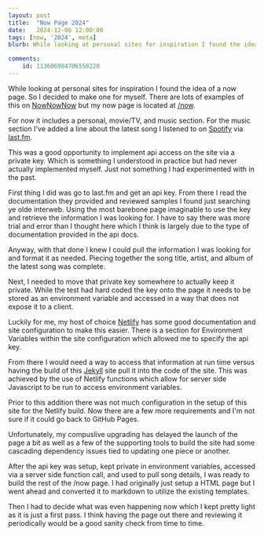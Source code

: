 ```yaml
---
layout: post
title:  "Now Page 2024"
date:   2024-12-06 12:00:00
tags: [now, '2024', meta]
blurb: While looking at personal sites for inspiration I found the idea of a now page. So I decided to make one for myself.

comments:
    id: 113606984706558220
---
```


<!--more-->

While looking at personal sites for inspiration I found the idea of a now page. So I decided to make one for myself. There are lots of examples of this on [NowNowNow] but my now page is located at [/now].

For now it includes a personal, movie/TV, and music section. For the music section I've added a line about the latest song I listened to on [Spotify] via [last.fm].

This was a good opportunity to implement api access on the site via a private key. Which is something I understood in practice but had never actually implemented myself. Just not something I had experimented with in the past.

First thing I did was go to last.fm and get an api key. From there I read the documentation they provided and reviewed samples I found just searching ye olde interweb. Using the most barebone page imaginable to use the key and retrieve the information I was looking for. I have to say there was more trial and error than I thought here which I think is largely due to the type of documentation provided in the api docs. 

Anyway, with that done I knew I could pull the information I was looking for and format it as needed. Piecing together the song title, artist, and album of the latest song was complete.

Next, I needed to move that private key somewhere to actually keep it private. While the test had hard coded the key onto the page it needs to be stored as an environment variable and accessed in a way that does not expose it to a client.

Luckily for me, my host of choice [Netlify] has some good documentation and site configuration to make this easier. There is a section for Environment Variables within the site configuration which allowed me to specify the api key. 

From there I would need a way to access that information at run time versus having the build of this [Jekyll] site pull it into the code of the site. This was achieved by the use of Netlify functions which allow for server side Javascript to be run to access environment variables. 

Prior to this addition there was not much configuration in the setup of this site for the Netlify build. Now there are a few more requirements and I'm not sure if it could go back to GitHub Pages.

Unfortunately, my compuslive upgrading has delayed the launch of the page a bit as well as a few of the supporting tools to build the site had some cascading dependency issues tied to updating one piece or another.

After the api key was setup, kept private in environment variables, accessed via a server side function call, and used to pull song details, I was ready to build the rest of the /now page. I had originally just setup a HTML page but I went ahead and converted it to markdown to utilize the existing templates. 

Then I had to decide what was even happening now which I kept pretty light as it is just a first pass. I think having the page out there and reviewing it periodically would be a good sanity check from time to time.
 
[NowNowNow]: https://nownownow.com
[/now]: /now
[Spotify]: https://spotify.com
[last.fm]: https://last.fm
[Netlify]: https://netlify.com
[Jekyll]: https://jekyllrb.com